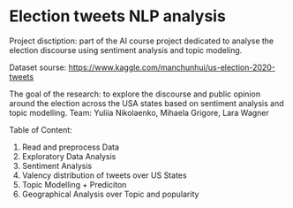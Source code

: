 # Election tweets NLP analysis
Project disctiption: part of the AI course project dedicated to analyse the election discourse using sentiment analysis and topic modeling.

Dataset sourse: https://www.kaggle.com/manchunhui/us-election-2020-tweets

The goal of the research: to explore the discourse and public opinion around the election across the USA states based on sentiment analysis and topic modelling.
Team: Yuliia Nikolaenko, Mihaela Grigore, Lara Wagner

Table of Content:

1. Read and preprocess Data
2. Exploratory Data Analysis
3. Sentiment Analysis
4. Valency distribution of tweets over US States
5. Topic Modelling + Prediciton
6. Geographical Analysis over Topic and popularity
